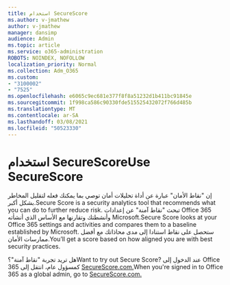 ```yaml
---
title: استخدام SecureScore
ms.author: v-jmathew
author: v-jmathew
manager: dansimp
audience: Admin
ms.topic: article
ms.service: o365-administration
ROBOTS: NOINDEX, NOFOLLOW
localization_priority: Normal
ms.collection: Adm_O365
ms.custom:
- "3100002"
- "7525"
ms.openlocfilehash: e6065c9ec681e377f8f8a51232d1b411bc91845e
ms.sourcegitcommit: 1f998ca586c90330fde515525432072f766d485b
ms.translationtype: MT
ms.contentlocale: ar-SA
ms.lasthandoff: 03/08/2021
ms.locfileid: "50523330"
---
```

# <a name="use-securescore"></a><span data-ttu-id="fe09a-102">استخدام SecureScore</span><span class="sxs-lookup"><span data-stu-id="fe09a-102">Use SecureScore</span></span>

<span data-ttu-id="fe09a-103">إن "نقاط الأمان" عبارة عن أداة تحليلات أمان توصي بما يمكنك فعله لتقليل المخاطر بشكل أكبر.</span><span class="sxs-lookup"><span data-stu-id="fe09a-103">Secure Score is a security analytics tool that recommends what you can do to further reduce risk.</span></span> <span data-ttu-id="fe09a-104">تبحث "نقاط آمنة" عن إعدادات Office 365 وأنشطتك وتقارنها مع الأساس الذي أنشأته Microsoft.</span><span class="sxs-lookup"><span data-stu-id="fe09a-104">Secure Score looks at your Office 365 settings and activities and compares them to a baseline established by Microsoft.</span></span> <span data-ttu-id="fe09a-105">ستحصل على نقاط استنادا إلى مدى محاذاتك مع أفضل ممارسات الأمان.</span><span class="sxs-lookup"><span data-stu-id="fe09a-105">You’ll get a score based on how aligned you are with best security practices.</span></span>

<span data-ttu-id="fe09a-106">هل تريد تجربة "نقاط آمنة"؟</span><span class="sxs-lookup"><span data-stu-id="fe09a-106">Want to try out Secure Score?</span></span> <span data-ttu-id="fe09a-107">عند الدخول إلى Office 365 كمسؤول عام، انتقل إلى [SecureScore.com.](https://securescore.office.com/)</span><span class="sxs-lookup"><span data-stu-id="fe09a-107">When you're signed in to Office 365 as a global admin, go to [SecureScore.com.](https://securescore.office.com/)</span></span>
